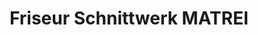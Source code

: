 ---
title: "Friseur Schnittwerk MATREI"
url: /matrei-osttirol/friseur-schnittwerk-matrei/
shop: Friseur
---